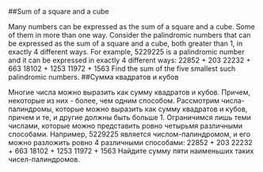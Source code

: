 ##Sum of a square and a cube

Many numbers can be expressed as the sum of a square and a cube. Some of them in more than one way.
Consider the palindromic numbers that can be expressed as the sum of a square and a cube, both greater than 1, in exactly 4 different ways.
For example, 5229225 is a palindromic number and it can be expressed in exactly 4 different ways:
22852 + 203
22232 + 663
18102 + 1253
11972 + 1563
Find the sum of the five smallest such palindromic numbers.
##Сумма квадратов и кубов

Многие числа можно выразить как сумму квадратов и кубов. Причем, некоторые из них - более, чем одним способом.
Рассмотрим числа-палиндромы, которые можно выразить как сумму квадратов и кубов, причем и те, и другие должны быть больше 1. Ограничимся лишь теми числами, которые можно представить ровно четырьмя различными способами.
Например, 5229225 является числом-палиндромом, и его можно разложить ровно 4 различными способами:
22852 + 203
22232 + 663
18102 + 1253
11972 + 1563
Найдите сумму пяти наименьших таких чисел-палиндромов.
